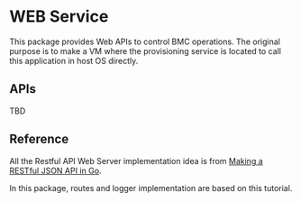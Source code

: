 # WEB Service

This package provides Web APIs to control BMC operations. The original purpose is to make a VM where the provisioning service is located to call this application in host OS directly.

## APIs

TBD

## Reference

All the Restful API Web Server implementation idea is from [Making a RESTful JSON API in Go](http://thenewstack.io/make-a-restful-json-api-go/).

In this package, routes and logger implementation are based on this tutorial.